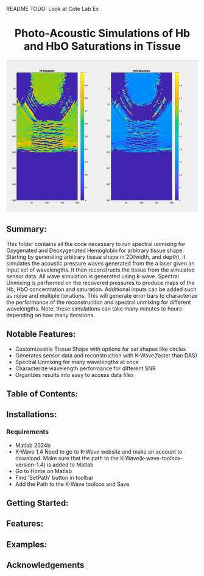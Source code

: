 README TODO:
Look at Cote Lab Ex

<h1 align = 'center'> Photo-Acoustic Simulations of Hb and HbO Saturations in Tissue </h1>
<p align="center">
 <img src="/README_images/saturation_picture.png" width="600" height="400">
</p>


## Summary: 
This folder contains all the code necessary to run spectral unmixing for Oxygenated and Deoxygenated Hemoglobin for arbitrary tissue shape. Starting by generating arbitrary tissue shape in 2D(width, and depth), it simulates the acoustic pressure waves generated from the a laser given an input set of wavelengths. It then reconstructs the tissue from the simulated sensor data. All wave simulation is generated using k-wave. Spectral Unmixing is performed on the recovered pressures to produce maps of the Hb, HbO concentration and saturation. Additional inputs can be added such as noise and multiple iterations. This will generate error bars to characterize the performance of the reconstruction and spectral unmixing for different wavelengths. Note: these simulations can take many minutes to hours depending on how many iterations.

## Notable Features:
- Customizeable Tissue Shape with options for set shapes like circles
- Generates sensor data and reconstruction with K-Wave(faster than DAS)
- Spectral Unmixing for many wavelengths at once
- Characterize wavelength performance for different SNR
- Organizes results into easy to access data files
## Table of Contents:

## Installations:
### Requirements
- Matlab 2024b
- K-Wave 1.4
Need to go to K-Wave website and make an account to download. Make sure that the path to the K-Wave(k-wave-toolbox-version-1.4) is added to Matlab
- Go to Home on Matlab
- Find 'SetPath' button in toolbar
- Add the Path to the K-Wave toolbox and Save
## Getting Started:

## Features:

## Examples:

## Acknowledgements


